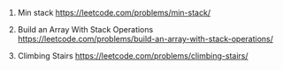 1. Min stack
   https://leetcode.com/problems/min-stack/

2. Build an Array With Stack Operations
   https://leetcode.com/problems/build-an-array-with-stack-operations/

3. Climbing Stairs
   https://leetcode.com/problems/climbing-stairs/
